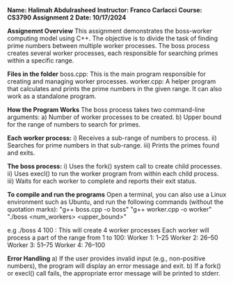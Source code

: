 **Name: Halimah Abdulrasheed**
**Instructor: Franco Carlacci**
**Course: CS3790 Assignment 2**
**Date: 10/17/2024**
 
**Assignemnt Overview**
This assignment demonstrates the boss-worker computing model using C++. The objective is to divide the task of finding prime numbers between multiple worker processes. The boss process creates several worker processes, each responsible for searching primes within a specific range. 

**Files in the folder**
boss.cpp: This is the main program responsible for creating and managing worker processes.
worker.cpp: A helper program that calculates and prints the prime numbers in the given range. It can also work as a standalone program.

**How the Program Works**
The boss process takes two command-line arguments:
a) Number of worker processes to be created.
b) Upper bound for the range of numbers to search for primes.

**Each worker process:**
i) Receives a sub-range of numbers to process.
ii) Searches for prime numbers in that sub-range.
iii) Prints the primes found and exits.

**The boss process:**
i) Uses the fork() system call to create child processes.
ii) Uses execl() to run the worker program from within each child process.
iii) Waits for each worker to complete and reports their exit status.

**To compile and run the programs**
Open a terminal, you can also use a Linux environment such as Ubuntu, and run the following commands (without the quotation marks):
"g++ boss.cpp -o boss"
"g++ worker.cpp -o worker"
"./boss <num_workers> <upper_bound>" 

e.g ./boss 4 100 : This will create 4 worker processes
Each worker will process a part of the range from 1 to 100:
Worker 1: 1–25
Worker 2: 26–50
Worker 3: 51–75
Worker 4: 76–100

**Error Handling**
a) If the user provides invalid input (e.g., non-positive numbers), the program will display an error message and exit.
b) If a fork() or execl() call fails, the appropriate error message will be printed to stderr.

